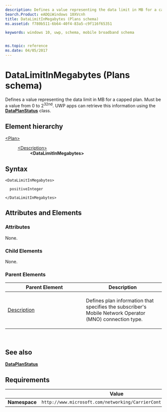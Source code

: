 ```yaml
---
description: Defines a value representing the data limit in MB for a capped plan.
Search.Product: eADQiWindows 10XVcnh
title: DataLimitInMegabytes (Plans schema)
ms.assetid: f780b511-6b64-40f4-83a5-c9f116f65351

keywords: windows 10, uwp, schema, mobile broadband schema


ms.topic: reference
ms.date: 04/05/2017
---
```


# DataLimitInMegabytes (Plans schema)


Defines a value representing the data limit in MB for a capped plan. Must be a value from 0 to 2<sup>32nd</sup>. UWP apps can retrieve this information using the [**DataPlanStatus**](/uwp/api/Windows.Networking.Connectivity.DataPlanStatus) class.

## Element hierarchy

<dl>
<dt><a href="element-plan.md">&lt;Plan&gt;</a></dt>
<dd>
<dl>
<dt><a href="element-description.md">&lt;Description&gt;</a></dt>
<dd><b>&lt;DataLimitInMegabytes&gt;</b></dd>
</dl>
</dd>
</dl>

## Syntax

``` syntax
<DataLimitInMegabytes>

  positiveInteger

</DataLimitInMegabytes>
```

## Attributes and Elements


### Attributes

None.

### Child Elements

None.

### Parent Elements

<table>
<colgroup>
<col width="50%" />
<col width="50%" />
</colgroup>
<thead>
<tr class="header">
<th>Parent Element</th>
<th>Description</th>
</tr>
</thead>
<tbody>
<tr class="odd">
<td><a href="element-description.md">Description</a> </td>
<td><p>Defines plan information that specifies the subscriber's Mobile Network Operator (MNO) connection type.</p></td>
</tr>
</tbody>
</table>

 

## See also


[**DataPlanStatus**](/uwp/api/Windows.Networking.Connectivity.DataPlanStatus)

## Requirements

|          | Value        |
|----------|--------------|
| **Namespace** | `http://www.microsoft.com/networking/CarrierControl/Plans/v1` |

 

 
